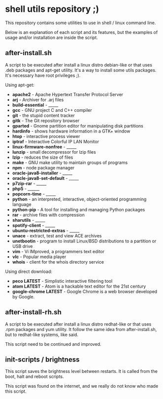 # shell utils repository ;)

This repository contains some utilities to use in shell / linux command line.

Below is an explanation of each script and its features, but the examples of usage and/or installation are inside the script.

after-install.sh
-------------------

A script to be executed after install a linux distro debian-like or that uses .deb packages and apt-get utility.
It's a way to install some utils packages.
It's necessary have root privileges ;).

Using apt-get:
- **apache2** - Apache Hypertext Transfer Protocol Server
- **arj** - Archiver for .arj files
- **build-essential** - _____
- **gcc** - GNU project C and C++ compiler
- **git** - the stupid content tracker
- **gitk** - The Git repository browser
- **gparted** - Gnome partition editor for manipulating disk partitions
- **hardinfo** - shows hardware information in a GTK+ window
- **htop** - interactive process viewer
- **iptraf** - Interactive Colorful IP LAN Monitor
- **linux-firmware-nonfree** - _____
- **lunzip** - small decompressor for lzip files
- **lzip** - reduces the size of files
- **make** - GNU make utility to maintain groups of programs
- **npm** - node package manager
- **oracle-java8-installer** - _____
- **oracle-java8-set-default** - _____
- **p7zip-rar** - _____
- **php5** - ______
- **popcorn-time** - _____
- **python** - an interpreted, interactive, object-oriented programming language
- **python-pip** - A tool for installing and managing Python packages
- **rar** - archive files with compression
- **sharutils** - _____
- **spotify-client** - _____
- **ubuntu-restricted-extras** - _____
- **unace** - extract, test and view ACE archives
- **unetbootin** - program to install Linux/BSD distributions to  a partition or USB drive
- **vim** - Vi IMproved, a programmers text editor
- **vlc** - Popular media player
- **whois** - client for the whois directory service

Using direct download:
- **peco LATEST** - Simplistic interactive filtering tool
- **atom LATEST** - Atom is a hackable text editor for the 21st century
- **google-chrome LATEST** - Google Chrome is a web browser developed by Google.

after-install-rh.sh
-------------------

A script to be executed after install a linux distro redhat-like or that uses .rpm packages and yum utility.
It follow the same idea from after-install.sh, but to redhat-like systems, like said.

This script need to be continued and improved.

init-scripts / brightness
-------------------

This script saves the brightness level between restarts. It is called from the boot, halt and reboot scripts.

This script was found on the internet, and we really do not know who made this script.
